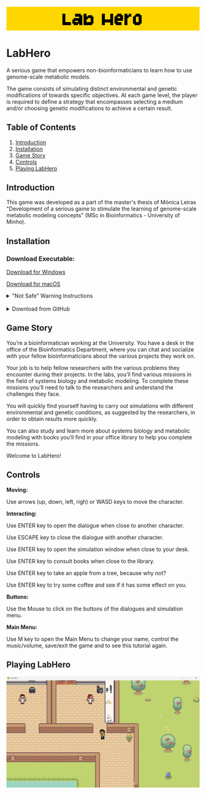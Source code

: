 ![LabHero](LabHero.png)

# LabHero

A serious game that empowers non-bioinformaticians to learn how to use genome-scale metabolic models.

The game consists of simulating distinct environmental and genetic modifications of towards specific objectives. At each game level, the player is required to define a strategy that encompasses selecting a medium and/or choosing genetic modifications to achieve a certain result.


## Table of Contents

 1. [Introduction](#introduction)
 2. [Installation](#installation)
 3. [Game Story](#game-story)
 4. [Controls](#controls)
 5. [Playing LabHero](#playing-labhero)


## Introduction

This game was developed as a part of the master's thesis of Mónica Leiras "Development of a serious game to stimulate the learning of genome-scale metabolic modeling concepts" (MSc in Bioinformatics - University of Minho).

## Installation

### Download Executable:

[Download for Windows](https://drive.google.com/file/d/1kPUM-_Je9yLfV1HENsKc2g-eleRCFrAv/view?usp=share_link)

[Download for macOS](https://drive.google.com/file/d/1hiQkAJ3eCTnbnxp-3bDpbzk9-DYZTnEt/view?usp=share_link)


<details>
  <summary>"Not Safe" Warning Instructions</summary><br>
  
When you try to open the application, you may see a message like this: <br>

> "This app cannot be opened because it is from an unidentified developer."

To open the game anyway, you only need to do this the first time:

#### For Windows Users:

Click "More info" on the dialog box. Then click the "Run anyway" button.

#### For macOS Users:

On your Mac, choose Apple menu > System Settings, then click Privacy & Security in the sidebar. (You may need to scroll down.) 
Go to Security, then click Open. Click Open Anyway.

#### Why Does This Happen?
The warning appears because the application is not signed with an official developer certificate. Signing software requires purchasing a certificate, which is a common practice for large-scale or commercial projects to prove their apps are legit, but it can be expensive. Since this is a smaller project, I haven’t gone through that process.


</details>

<br>

<details>
<summary>Download from GitHub</summary>
<br>

LabHero was tested with Python 3.10.11. It's recommended to use this version or a compatible one to ensure everything works smoothly.

1. Clone Repository
    ```bash
    git clone https://github.com/mleiras/LabHero.git
    ```
2. (Recommended) Set up virtual environment
    ```bash
    python3 -m venv .venv
    ```
    
    Windows:
    ```bash
    .venv\Scripts\activate
    ```
   
   macOS/Linux:
    ```bash
    source .venv/bin/activate
    ```

2. Install requirements
    ```bash
    pip install -r requirements.txt
    ```
3. Run file LabHero.py.
    ```bash
    python3 LabHero.py
    ```

    **Note:** If `python3` doesn’t work, try `python` instead.

</details>




## Game Story 

You’re a bioinformatician working at the University. You have a desk in the office of the Bioinformatics Department, where you can chat and socialize with your fellow bioinformaticians about the various projects they work on.

Your job is to help fellow researchers with the various problems they encounter during their projects. In the labs, you’ll find various missions in the field of systems biology and metabolic modeling. To complete these missions you’ll need to talk to the researchers and understand the challenges they face.

You will quickly find yourself having to carry out simulations with different environmental and genetic conditions, as suggested by the researchers, in order to obtain results more quickly. 

You can also study and learn more about systems biology and metabolic modeling with books you’ll find in your office library to help you complete the missions.

Welcome to LabHero!


## Controls

**Moving:**

Use arrows (up, down, left, righ) or WASD keys to move the character.

**Interacting:**

Use ENTER key to open the dialogue when close to another character.

Use ESCAPE key to close the dialogue with another character.

Use ENTER key to open the simulation window when close to your desk.

Use ENTER key to consult books when close to the library.

Use ENTER key to take an apple from a tree, because why not?

Use ENTER key to try some coffee and see if it has some effect on you.


**Buttons:**

Use the Mouse to click on the buttons of the dialogues and simulation menu.

**Main Menu:**

Use M key to open the Main Menu to change your name, control the music/volume, save/exit the game and to see this tutorial again.

## Playing LabHero

[![Playing LabHero Video](video_labhero.jpg)](https://www.youtube.com/watch?v=ky_Ov7gZDlg)
